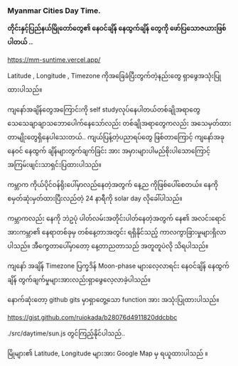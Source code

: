 ### Myanmar Cities Day Time.

**တိုင်းနှင့်ပြည်နယ်မြိုတော်တွေ၏ နေဝင်ချိန် နေထွက်ချိန် တွေကို ဖော်ပြသောဇယားဖြစ်ပါတယ် ..**

https://mm-suntime.vercel.app/

Latitude , Longitude , Timezone ကိုအခြေခံပြီးတွက်တဲ့နည်းတွေ ရှာဖွေအသုံးပြုထားပါသည်။

ကျနော်အချိန်တွေအကြောင်းကို self studyလုပ်နေပါတယ်တစ်ချိုအရာတွေသေသေချာချာသဘောပေါက်နေသော်လည်း တစ်ချိုအရာတွေကလည်း အသေမှတ်ထားတာမျိုးတွေရှိနေပါသေးတယ်.. ကျယ်ပြန့်တဲ့ပညာရပ်တွေ ဖြစ်တာကြောင့် ကျနော်အခု နေဝင် နေထွက် ချိန်များတွက်ချက်ခြင်း အား အမှားများပါမည်စိုးပါသောကြောင့် အကြမ်းဖျင်းသာရှင်းပြထားပါသည်။

ကမ္ဘာက ကိုယ်ပိုင်ဝန်ရိုးပေါ်မှာလည်နေတဲ့အတွက် နေ့ည ကိုဖြစ်ပေါ်စေတယ်။ နေကို စမှတ်ဆုံးမှတ်ထားပြီးလည်တဲ့ 24 နာရီကို solar day လိုခေါ်ပါသည်။

ကမ္ဘာကလည်း နေကို ဘဲဥပုံ ပါတ်လမ်းအတိုင်းပါတ်နေတဲ့အတွက် နေ၏ အလင်းရောင် အားကမ္ဘာ၏ နေရာတစ်ခုမှ တစ်နေ့တာအတွင်း ရရှိနိုင်သည့် ကာလကွာခြားမှုများရှိလာပါသည်။
အီကွေတာပေါ်မှာတော့ နေ့တာညတာသည် အတူတူပဲလို သိရပါသည်။

ကျနော် အချိန် Timezone ပြက္ခဒိန် Moon-phase များလေ့လာရင်း နေဝင်ချိန် နေထွက်ချိန် တွက်ချက်မှုများအားလည်းရှာဖွေလေ့လာခဲ့ပါသည်။

နောက်ဆုံးတော့ github gits မှာရှာတွေ့သော function အား အသုံးပြုထားပါသည်။

https://gist.github.com/ruiokada/b28076d4911820ddcbbc

./src/daytime/sun.js တွင်ကြည့်နိုင်ပါသည်..

မြိုများ၏ Latitude, Longitude များအား Google Map မှ ရယူထားပါသည် ။
